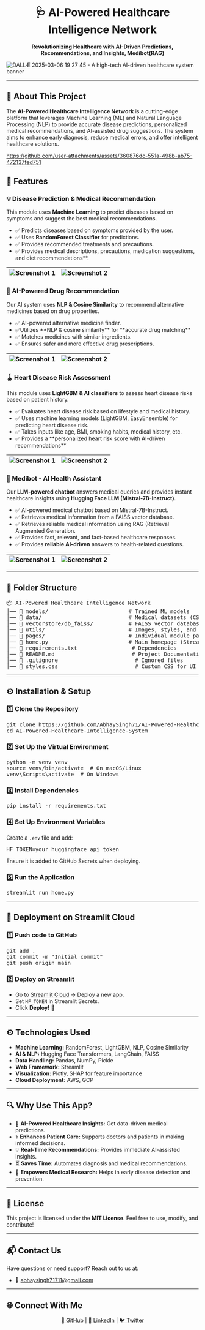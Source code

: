 <h1 align="center">🩺 AI-Powered Healthcare Intelligence Network</h1>

<p align="center">
  <strong>Revolutionizing Healthcare with AI-Driven Predictions, Recommendations, and Insights, Medibot(RAG)</strong>
  <br>
  
  ![DALL·E 2025-03-06 19 27 45 - A high-tech AI-driven healthcare system banner](https://github.com/user-attachments/assets/48ac86e6-51bd-40c4-8d96-638fafe9d4c6)
</p>

---

<h2>📌 About This Project</h2>
<p>
  The <strong>AI-Powered Healthcare Intelligence Network</strong> is a cutting-edge platform that leverages Machine Learning (ML) and Natural Language Processing (NLP) to provide 
  accurate disease predictions, personalized medical recommendations, and AI-assisted drug suggestions. The system aims to enhance early diagnosis, reduce medical errors, and 
  offer intelligent healthcare solutions.
</p>



https://github.com/user-attachments/assets/360876dc-551a-498b-ab75-472137fed751



<h2>🚀 Features</h2>

<h3>💡 Disease Prediction & Medical Recommendation</h3>
<p>
  This module uses <strong>Machine Learning</strong> to predict diseases based on symptoms and suggest the best medical recommendations.
</p>
<ul>
  <li>✅ Predicts diseases based on symptoms provided by the user.</li>
  <li>✅ Uses <strong>RandomForest Classifier</strong> for predictions.</li>
  <li>✅ Provides recommended treatments and precautions.</li>
  <li>✅ Provides medical descriptions, precautions, medication suggestions, and diet recommendations**.</li>
</ul>

| ![Screenshot 1](utils/img1.png) | ![Screenshot 2](utils/img2.png) |
|---------------------------------|---------------------------------|

<h3>💊 AI-Powered Drug Recommendation</h3>
<p>
  Our AI system uses <strong>NLP & Cosine Similarity</strong> to recommend alternative medicines based on drug properties.
</p>
<ul>
  <li>✅ AI-powered alternative medicine finder.</li>
   <li>✅Utilizes **NLP & cosine similarity** for **accurate drug matching**</li>
  <li>✅ Matches medicines with similar ingredients.</li>
  <li>✅ Ensures safer and more effective drug prescriptions.</li>
</ul>

| ![Screenshot 1](utils/img3.png) | ![Screenshot 2](utils/img4.png) |
|---------------------------------|---------------------------------|


<h3>🪀 Heart Disease Risk Assessment</h3>
<p>
  This module uses <strong>LightGBM & AI classifiers</strong> to assess heart disease risks based on patient history.
</p>
<ul>
  <li>✅ Evaluates heart disease risk based on lifestyle and medical history.</li>
  <li>✅ Uses machine learning models (LightGBM, EasyEnsemble) for predicting heart disease risk.  </li>
  <li>✅ Takes inputs like age, BMI, smoking habits, medical history, etc.</li>
  <li>✅ Provides a **personalized heart risk score with AI-driven recommendations**</li>
</ul>

| ![Screenshot 1](utils/img5.png) | ![Screenshot 2](utils/img6.png) |
|---------------------------------|---------------------------------|

<h3>🤖 Medibot - AI Health Assistant</h3>
<p>
  Our <strong>LLM-powered chatbot</strong> answers medical queries and provides instant healthcare insights using <strong>Hugging Face LLM (Mistral-7B-Instruct)</strong>.
</p>
<ul>
  <li>✅ AI-powered medical chatbot based on Mistral-7B-Instruct.</li>
  <li>✅ Retrieves medical information from a FAISS vector database.</li>
  <li>✅ Retrieves reliable medical information using RAG (Retrieval Augmented Generation.</li>
  <li>✅ Provides fast, relevant, and fact-based healthcare responses.</li>
  <li>✅ Provides <strong>reliable AI-driven</strong> answers to health-related questions.</li>
</ul>

| ![Screenshot 1](utils/img7.png) | ![Screenshot 2](utils/img8.png) |
|---------------------------------|---------------------------------|


---

<h2>📂 Folder Structure</h2>
<pre>
📦 AI-Powered Healthcare Intelligence Network
│── 📂 models/                         # Trained ML models
│── 📂 data/                           # Medical datasets (CSV)
│── 📂 vectorstore/db_faiss/           # FAISS vector database
│── 📂 utils/                          # Images, styles, and helper files
│── 📂 pages/                          # Individual module pages
│── 📜 home.py                         # Main homepage (Streamlit UI)
│── 📜 requirements.txt                 # Dependencies
│── 📜 README.md                        # Project Documentation
│── 📜 .gitignore                        # Ignored files
│── 📜 styles.css                        # Custom CSS for UI
</pre>

---

<h2>⚙️ Installation & Setup</h2>

<h3>1️⃣ Clone the Repository</h3>
<pre>
git clone https://github.com/AbhaySingh71/AI-Powered-Healthcare-Intelligence-System.git
cd AI-Powered-Healthcare-Intelligence-System
</pre>

<h3>2️⃣ Set Up the Virtual Environment</h3>
<pre>
python -m venv venv
source venv/bin/activate  # On macOS/Linux
venv\Scripts\activate  # On Windows
</pre>

<h3>3️⃣ Install Dependencies</h3>
<pre>
pip install -r requirements.txt
</pre>

<h3>4️⃣ Set Up Environment Variables</h3>
<p>Create a <code>.env</code> file and add:</p>
<pre>
HF_TOKEN=your_huggingface_api_token
</pre>
<p>Ensure it is added to GitHub Secrets when deploying.</p>

<h3>5️⃣ Run the Application</h3>
<pre>
streamlit run home.py
</pre>

---

<h2>🚀 Deployment on Streamlit Cloud</h2>
<h3>1️⃣ Push code to GitHub</h3>
<pre>
git add .
git commit -m "Initial commit"
git push origin main
</pre>

<h3>2️⃣ Deploy on Streamlit</h3>
<ul>
  <li>Go to <a href="https://share.streamlit.io/">Streamlit Cloud</a> → Deploy a new app.</li>
  <li>Set <code>HF_TOKEN</code> in Streamlit Secrets.</li>
  <li>Click <strong>Deploy!</strong> 🎉</li>
</ul>

---



<h2>⚙️ Technologies Used</h2>
<ul>
  <li><strong>Machine Learning:</strong> RandomForest, LightGBM, NLP, Cosine Similarity</li>
  <li><strong>AI & NLP:</strong> Hugging Face Transformers, LangChain, FAISS</li>
  <li><strong>Data Handling:</strong> Pandas, NumPy, Pickle</li>
  <li><strong>Web Framework:</strong> Streamlit</li>
  <li><strong>Visualization:</strong> Plotly, SHAP for feature importance</li>
  <li><strong>Cloud Deployment:</strong> AWS, GCP</li>
</ul>

---

<h2>🔍 Why Use This App?</h2>
<ul>
  <li>🏥 <strong>AI-Powered Healthcare Insights:</strong> Get data-driven medical predictions.</li>
  <li>⚕️ <strong>Enhances Patient Care:</strong> Supports doctors and patients in making informed decisions.</li>
  <li>💡 <strong>Real-Time Recommendations:</strong> Provides immediate AI-assisted insights.</li>
  <li>⏳ <strong>Saves Time:</strong> Automates diagnosis and medical recommendations.</li>
  <li>🔬 <strong>Empowers Medical Research:</strong> Helps in early disease detection and prevention.</li>
</ul>

---

<h2>📜 License</h2>
<p>
  This project is licensed under the <strong>MIT License</strong>. Feel free to use, modify, and contribute!
</p>

---

<h2>📬 Contact Us</h2>
<p>Have questions or need support? Reach out to us at:</p>
<ul>
  <li>📧 <a href="mailto:abhaysingh71711@gmail.com">abhaysingh71711@gmail.com</a></li>
</ul>

---

<h2>🌐 Connect With Me</h2>
<p align="center">
  <a href="https://github.com/abhaysingh71711" target="_blank">🐙 GitHub</a> |
  <a href="https://linkedin.com/in/abhaysingh71711" target="_blank">🔗 LinkedIn</a> |
  <a href="https://twitter.com/abhaysingh71711" target="_blank">🐦 Twitter</a>
</p>
